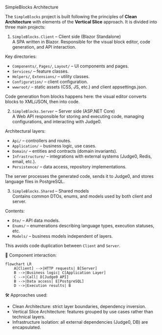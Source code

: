 ﻿
SimpleBlocks Architecture

The `SimpleBlocks` project is built following the principles of **Clean Architecture** with elements of the **Vertical Slice** approach. It is divided into three main projects:

1. `SimpleBlocks.Client` – Client side (Blazor Standalone)  
   A SPA written in Blazor. Responsible for the visual block editor, code generation, and API interaction.

Key directories:
- `Components/`, `Pages/`, `Layout/` – UI components and pages.
- `Services/` – feature classes.
- `Helpers/`, `Extensions/` – utility classes.
- `Configuration/` – client configuration.
- `wwwroot/` – static assets (CSS, JS, etc.) and client appsettings.json.

Code generation from blocks happens here: the visual editor converts blocks to XML/JSON, then into code.

2. `SimpleBlocks.Server` – Server side (ASP.NET Core)  
   A Web API responsible for storing and executing code, managing configurations, and interacting with Judge0.

Architectural layers:
- `Api/` – controllers and routes.
- `Application/` – business logic, use cases.
- `Domain/` – entities and contracts (domain invariants).
- `Infrastructure/` – integrations with external systems (Judge0, Redis, email, etc.).
- `Persistence/` – data access, repository implementations.

The server processes the generated code, sends it to Judge0, and stores language files in PostgreSQL.

3. `SimpleBlocks.Shared` – Shared models  
   Contains common DTOs, enums, and models used by both client and server.

Contents:
- `Dto/` – API data models.
- `Enums/` – enumerations describing language types, execution statuses, etc.
- `Models/` – business models independent of layers.

This avoids code duplication between `Client` and `Server`.

📡 Component interaction:

```mermaid
flowchart LR
    A[Client] -->|HTTP requests| B[Server]
    B -->|Business logic| C[Application Layer]
    C -->|Call| D[Judge0 API]
    B -->|Data access| E[PostgreSQL]
    D -->|Execution results| B
```

🛠 Approaches used:
- Clean Architecture: strict layer boundaries, dependency inversion.
- Vertical Slice Architecture: features grouped by use cases rather than technical layers.
- Infrastructure isolation: all external dependencies (Judge0, DB) are encapsulated.
